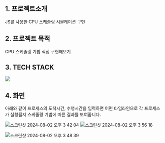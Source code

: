 ## 1. 프로젝트소개

JS를 사용한 CPU 스케줄링 시뮬레이션 구현

## 2. 프로젝트 목적

CPU 스케줄링 기법 직접 구현해보기

## 3. TECH STACK

<img src="https://img.shields.io/badge/javascript-F7DF1E?style=for-the-badge&logo=javascript&logoColor=ffffff"/>

## 4. 화면

아래와 같이 프로세스의 도착시간, 수행시간을 입력하면 어떤 타임라인으로 각 프로세스가 실행될지 스케줄링 기법에 따른 결과를 보여줍니다.

![스크린샷 2024-08-02 오후 3 42 04](https://github.com/user-attachments/assets/d2024076-1a4a-44de-898f-8a8b1575f341)
![스크린샷 2024-08-02 오후 3 56 18](https://github.com/user-attachments/assets/0b2c221d-b71f-456d-9d9a-56b97c3746a3)

![스크린샷 2024-08-02 오후 3 48 39](https://github.com/user-attachments/assets/07d1e022-72e8-482d-9d16-ebbaed962d9a)
